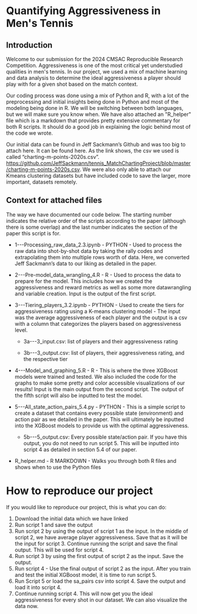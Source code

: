 # Quantifying Aggressiveness in Men's Tennis

## Introduction
Welcome to our submission for the 2024 CMSAC Reproducible Research Competition. Aggressiveness is one of the most critical yet understudied qualities in men's tennis. In our project, we used a mix of machine learning and data analysis to determine the ideal aggressiveness a player should play with for a given shot based on the match context.

Our coding process was done using a mix of Python and R, with a lot of the preprocessing and initial insights being done in Python and most of the modeling being done in R. We will be switching between both languages, but we will make sure you know when. We have also attached an "R_helper" file which is a markdown that provides pretty extensive commentary for both R scripts. It should do a good job in explaining the logic behind most of the code we wrote.

Our initial data can be found in Jeff Sackmann’s Github and was too big to attach here. It can be found here. As the link shows, the csv we used is called “charting-m-points-2020s.csv”. https://github.com/JeffSackmann/tennis_MatchChartingProject/blob/master/charting-m-points-2020s.csv. We were also only able to attach our Kmeans clustering datasets but have included code to save the larger, more important, datasets remotely.

## Context for attached files
The way we have documented our code below. The starting number indicates the relative order of the scripts according to the paper (although there is some overlap) and the last number indicates the section of the paper this script is for.

- 1---Processing_raw_data_2.3.ipynb - PYTHON - Used to process the raw data into shot-by-shot data by taking the rally codes and extrapolating them into multiple rows worth of data. Here, we converted Jeff Sackmann’s data to our liking as detailed in the paper.


- 2---Pre-model_data_wrangling_4.R - R -  Used to process the data to prepare for the model. This includes how we created the aggressiveness and reward metrics as well as some more datawrangling and variable creation. Input is the output of the first script.

  
- 3---Tiering_players_3.2.ipynb - PYTHON - Used to create the tiers for aggressiveness rating using a K-means clustering model - The input was the average aggressiveness of each player and the output is a csv with a column that categorizes the players based on aggressiveness level.
  
  - 3a---3_input.csv: list of players and their aggressiveness rating
  
  - 3b---3_output.csv: list of players, their aggressiveness rating, and the respective tier

  
- 4---Model_and_graphing_5.R - R - This is where the three XGBoost models were trained and tested. We also included the code for the graphs to make some pretty and color accessible visualizations of our results! Input is the main output from the second script. The output of the fifth script will also be inputted to test the model.

  
- 5---All_state_action_pairs_5.4.py - PYTHON - This is a simple script to create a dataset that contains every possible state (environment) and action pair as we detailed in the paper. This will ultimately be inputted into the XGBoost models to provide us with the optimal aggressiveness.


  - 5b---5_output.csv: Every possible state/action pair. If you have this output, you do not need to run script 5. This will be inputted into script 4 as detailed in section 5.4 of our paper.

- R_helper.md - R MARKDOWN - Walks you through both R files and shows when to use the Python files
  
# How to reproduce our project

If you would like to reproduce our project, this is what you can do:
1) Download the initial data which we have linked
2) Run script 1 and save the output
3) Run script 2 by using the output of script 1 as the input. In the middle of script 2, we have average player aggressiveness. Save that as it will be the input for script 3. Continue running the script and save the final output. This will be used for script 4.
4) Run script 3 by using the first output of script 2 as the input. Save the output.
5) Run script 4 - Use the final output of script 2 as the input. After you train and test the initial XGBoost model, it is time to run script 5.
6) Run Script 5 or load the sa_pairs csv into script 4. Save the output and load it into script 4.
7) Continue running script 4. This will now get you the ideal aggressiveness for every shot in our dataset. We can also visualize the data now.
